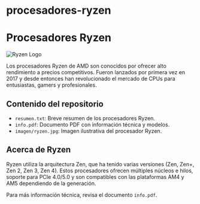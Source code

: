 # procesadores-ryzen
# Procesadores Ryzen

![Ryzen Logo](imagen/ryzen.jpg)

Los procesadores Ryzen de AMD son conocidos por ofrecer alto rendimiento a precios competitivos. Fueron lanzados por primera vez en 2017 y desde entonces han revolucionado el mercado de CPUs para entusiastas, gamers y profesionales.

## Contenido del repositorio

- `resumen.txt`: Breve resumen de los procesadores Ryzen.
- `info.pdf`: Documento PDF con información técnica y modelos.
- `imagen/ryzen.jpg`: Imagen ilustrativa del procesador Ryzen.

## Acerca de Ryzen

Ryzen utiliza la arquitectura Zen, que ha tenido varias versiones (Zen, Zen+, Zen 2, Zen 3, Zen 4). Estos procesadores ofrecen múltiples núcleos e hilos, soporte para PCIe 4.0/5.0 y son compatibles con las plataformas AM4 y AM5 dependiendo de la generación.

Para más información técnica, revisa el documento `info.pdf`.
